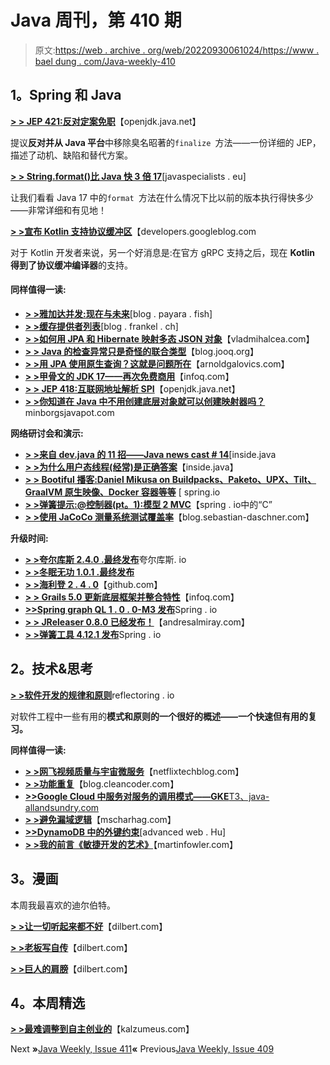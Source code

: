 # Java 周刊，第 410 期

> 原文:[https://web . archive . org/web/20220930061024/https://www . bael dung . com/Java-weekly-410](https://web.archive.org/web/20220930061024/https://www.baeldung.com/java-weekly-410)

## **1。Spring 和 Java**

[**> > JEP 421:反对定案免职**](https://web.archive.org/web/20220626102110/https://openjdk.java.net/jeps/421)【openjdk.java.net】

提议**反对并从 Java 平台**中移除臭名昭著的`finalize `方法——一份详细的 JEP，描述了动机、缺陷和替代方案。

[**> > String.format()比 Java 快 3 倍 17**](https://web.archive.org/web/20220626102110/https://www.javaspecialists.eu/archive/Issue294-String.format-3x-faster-in-Java-17.html)[javaspecialists . eu]

让我们看看 Java 17 中的`format `方法在什么情况下比以前的版本执行得快多少——非常详细和有见地！

[**> >宣布 Kotlin 支持协议缓冲区**](https://web.archive.org/web/20220626102110/https://developers.googleblog.com/2021/11/announcing-kotlin-support-for-protocol.html)【developers.googleblog.com

对于 Kotlin 开发者来说，另一个好消息是:在官方 gRPC 支持之后，现在 **Kotlin 得到了协议缓冲编译器**的支持。

#### **同样值得一读:**

*   [**> >雅加达并发:现在与未来**](https://web.archive.org/web/20220626102110/https://blog.payara.fish/jakarta-concurrency-present-and-future)[blog . payara . fish]
*   [**> >缓存提供者列表**](https://web.archive.org/web/20220626102110/https://blog.frankel.ch/choose-cache/2/)[blog . frankel . ch]
*   [**> >如何用 JPA 和 Hibernate 映射多态 JSON 对象**](https://web.archive.org/web/20220626102110/https://vladmihalcea.com/polymorphic-json-objects-hibernate/)【vladmihalcea.com】
*   [**> > Java 的检查异常只是奇怪的联合类型**](https://web.archive.org/web/20220626102110/https://blog.jooq.org/javas-checked-exceptions-are-just-weird-union-types/)【blog.jooq.org】
*   [**> >用 JPA 使用原生查询？这就是问题所在**](https://web.archive.org/web/20220626102110/https://arnoldgalovics.com/using-native-queries-with-jpa-heres-the-catch/)【arnoldgalovics.com】
*   [**> >甲骨文的 JDK 17——再次免费商用**](https://web.archive.org/web/20220626102110/https://www.infoq.com/news/2021/10/oracle-jdk-free-again/)【infoq.com】
*   [**> > JEP 418:互联网地址解析 SPI**](https://web.archive.org/web/20220626102110/https://openjdk.java.net/jeps/418)【openjdk.java.net】
*   [**> >你知道在 Java 中不用创建底层对象就可以创建映射器吗？**](https://web.archive.org/web/20220626102110/https://minborgsjavapot.blogspot.com/2021/11/did-you-know-you-can-create-mappers.html)minborgsjavapot.com

**网络研讨会和演示:**

*   [**> >来自 dev.java 的 11 招——Java news cast # 14**](https://web.archive.org/web/20220626102110/https://inside.java/2021/10/28/insidejava-newscast-014/)[inside.java
*   [**> >为什么用户态线程(经常)是正确答案**](https://web.archive.org/web/20220626102110/https://inside.java/2021/10/26/why-user-mode-thread-video/)【inside.java】
*   [**> > Bootiful 播客:Daniel Mikusa on Buildpacks、Paketo、UPX、Tilt、GraalVM 原生映像、Docker 容器等等**](https://web.archive.org/web/20220626102110/https://spring.io/blog/2021/10/28/bootiful-podcast-daniel-mikusa-on-buildpacks-paketo-upx-tilt-graalvm-native-images-docker-containers-and-more) [ spring.io
*   [**> >弹簧提示:@控制器(pt。1):模型 2 MVC**](https://web.archive.org/web/20220626102110/https://spring.io/blog/2021/10/27/spring-tips-controllers-pt-1-the-c-in-model-2-mvc)【spring . io中的“C”
*   [**> >使用 JaCoCo 测量系统测试覆盖率**](https://web.archive.org/web/20220626102110/https://blog.sebastian-daschner.com/entries/jacoco-system-test-coverage)【blog.sebastian-daschner.com】

**升级时间:**

*   [**> >夸尔库斯 2.4.0 .最终发布**](https://web.archive.org/web/20220626102110/https://quarkus.io/blog/quarkus-2-4-0-final-released/)夸尔库斯. io
*   [**> >冬眠无功 1.0.1 .最终发布**](https://web.archive.org/web/20220626102110/https://in.relation.to/2021/11/01/hibernate-reactive-1_0_1_Final/)
*   [**> >海利登 2 . 4 . 0**](https://web.archive.org/web/20220626102110/https://github.com/oracle/helidon/releases)【github.com】
*   [**> > Grails 5.0 更新底层框架并整合特性**](https://web.archive.org/web/20220626102110/https://www.infoq.com/news/2021/10/grails-5-released/)【infoq.com】
*   [**>>Spring graph QL 1 . 0 . 0-M3 发布**](https://web.archive.org/web/20220626102110/https://spring.io/blog/2021/10/28/spring-graphql-1-0-0-m3-released)Spring . io
*   [**> > JReleaser 0.8.0 已经发布！**](https://web.archive.org/web/20220626102110/https://andresalmiray.com/jreleaser-0-8-0-has-been-released/)【andresalmiray.com】
*   [**> >弹簧工具 4.12.1 发布**](https://web.archive.org/web/20220626102110/https://spring.io/blog/2021/10/27/spring-tools-4-12-1-released)Spring . io

## **2。技术&思考**

[**> >软件开发的规律和原则**](https://web.archive.org/web/20220626102110/https://reflectoring.io/laws-and-principles-of-software-development/)reflectoring . io

对软件工程中一些有用的**模式和原则的一个很好的概述——一个快速但有用的复习。**

**同样值得一读:**

*   [**> >网飞视频质量与宇宙微服务**](https://web.archive.org/web/20220626102110/https://netflixtechblog.com/netflix-video-quality-at-scale-with-cosmos-microservices-552be631c113)【netflixtechblog.com】
*   [**> >功能重复**](https://web.archive.org/web/20220626102110/http://blog.cleancoder.com/uncle-bob/2021/10/28/functional-duplication.html)【blog.cleancoder.com】
*   [**>>Google Cloud 中服务对服务的调用模式——GKE**T3、java-allandsundry.com](https://web.archive.org/web/20220626102110/http://www.java-allandsundry.com/2021/10/service-to-service-call-patterns-in.html)
*   [**> >避免漏域逻辑**](https://web.archive.org/web/20220626102110/https://www.mscharhag.com/architecture/leaking-domain-logic)【mscharhag.com】
*   [**>>DynamoDB 中的外键约束**](https://web.archive.org/web/20220626102110/https://advancedweb.hu/foreign-key-constraints-in-dynamodb/)[advanced web . Hu]
*   [**> >我的前言《敏捷开发的艺术》**](https://web.archive.org/web/20220626102110/https://martinfowler.com/articles/art-agile-foreword.html)【martinfowler.com】

## **3。漫画**

本周我最喜欢的迪尔伯特。

[**> >让一切听起来都不好**](https://web.archive.org/web/20220626102110/https://dilbert.com/strip/2021-11-03)【dilbert.com】

[**> >老板写自传**](https://web.archive.org/web/20220626102110/https://dilbert.com/strip/2021-11-02)【dilbert.com】

[**> >巨人的肩膀**](https://web.archive.org/web/20220626102110/https://dilbert.com/strip/2021-10-29)【dilbert.com】

## **4。本周精选**

**[> >最难调整到自主创业的](https://web.archive.org/web/20220626102110/https://www.kalzumeus.com/2010/08/25/the-hardest-adjustment-to-self-employment/)**【kalzumeus.com】

Next **»**[Java Weekly, Issue 411](/web/20220626102110/https://www.baeldung.com/java-weekly-411)**«** Previous[Java Weekly, Issue 409](/web/20220626102110/https://www.baeldung.com/java-weekly-409)